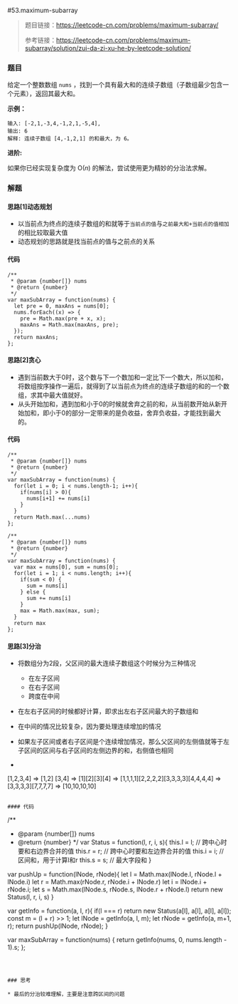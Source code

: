 #53.maximum-subarray

> 题目链接：https://leetcode-cn.com/problems/maximum-subarray/
>
> 参考链接：https://leetcode-cn.com/problems/maximum-subarray/solution/zui-da-zi-xu-he-by-leetcode-solution/

### 题目

给定一个整数数组 `nums` ，找到一个具有最大和的连续子数组（子数组最少包含一个元素），返回其最大和。

**示例：**

```
输入: [-2,1,-3,4,-1,2,1,-5,4],
输出: 6
解释: 连续子数组 [4,-1,2,1] 的和最大，为 6。
```

**进阶:**

如果你已经实现复杂度为 O(*n*) 的解法，尝试使用更为精妙的分治法求解。



### 解题

#### 思路[1]动态规划

* 以当前点为终点的连续子数组的和就等于`当前点的值`与`之前最大和+当前点的值相加`的相比较取最大值
* 动态规划的思路就是找当前点的值与之前点的关系

#### 代码

```
/**
 * @param {number[]} nums
 * @return {number}
 */
var maxSubArray = function(nums) {
  let pre = 0, maxAns = nums[0];
  nums.forEach((x) => {
    pre = Math.max(pre + x, x);
    maxAns = Math.max(maxAns, pre);
  });
  return maxAns;
};
```

#### 思路[2]贪心

* 遇到当前数大于0时，这个数与下一个数加和一定比下一个数大，所以加和，将数组按序操作一遍后，就得到了以当前点为终点的连续子数组的和的一个数组，求其中最大值就好。
* 从头开始加和，遇到加和小于0的时候就舍弃之前的和，从当前数开始从新开始加和，即小于0的部分一定带来的是负收益，舍弃负收益，才能找到最大的。

#### 代码

```
/**
 * @param {number[]} nums
 * @return {number}
 */
var maxSubArray = function(nums) {
  for(let i = 0; i < nums.length-1; i++){
    if(nums[i] > 0){
      nums[i+1] += nums[i]
    }
  }
  return Math.max(...nums)
};

/**
 * @param {number[]} nums
 * @return {number}
 */
var maxSubArray = function(nums) {
  var max = nums[0], sum = nums[0];
  for(let i = 1; i < nums.length; i++){
    if(sum < 0) {
      sum = nums[i]
    } else {
      sum += nums[i]
    }
    max = Math.max(max, sum);
  }
  return max
};
```

#### 思路[3]分治

* 将数组分为2段，父区间的最大连续子数组这个时候分为三种情况

  * 在左子区间
  * 在右子区间
  * 跨度在中间

* 在左右子区间的时候都好计算，即求出左右子区间最大的子数组和

* 在中间的情况比较复杂，因为要处理连续增加的情况

* 如果左子区间或者右子区间是个连续增加情况，那么父区间的左侧值就等于左子区间的区间与右子区间的左侧边界的和，右侧值也相同

*  ```
  [1,2,3,4] => [1,2] [3,4] => [1][2][3][4] => 
  [1,1,1,1][2,2,2,2][3,3,3,3][4,4,4,4] => [3,3,3,3][7,7,7,7] => [10,10,10,10]
   ```

#### 代码 

```
/**
 * @param {number[]} nums
 * @return {number}
 */
var Status = function(l, r, i, s){
  this.l = l; // 跨中心时要和右边界合并的值
  this.r = r; // 跨中心时要和左边界合并的值
  this.i = i; // 区间和，用于计算l和r
  this.s = s; // 最大字段和
}

var pushUp = function(lNode, rNode){
  let l = Math.max(lNode.l, rNode.l + lNode.i)
  let r = Math.max(rNode.r, rNode.i + lNode.r)
  let i = lNode.i + rNode.i;
  let s = Math.max(lNode.s, rNode.s, lNode.r + rNode.l)
  return new Status(l, r, i, s)
}

var getInfo = function(a, l, r){
  if(l === r) return new Status(a[l], a[l], a[l], a[l]);
  const m = (l + r) >> 1;
  let lNode = getInfo(a, l, m);
  let rNode = getInfo(a, m+1, r);
  return pushUp(lNode, rNode);
}

var maxSubArray = function(nums) {
  return getInfo(nums, 0, nums.length - 1).s;
};
```



### 思考

* 最后的分治较难理解，主要是注意跨区间的问题

